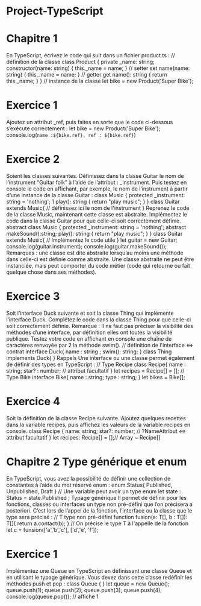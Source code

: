 # Project-TypeScript
# Chapitre 1
En TypeScript, écrivez le code qui suit dans un fichier product.ts :
// définition de la classe
class Product {
private _name: string;
constructor(name: string) {
this._name = name;
}
// setter
set name(name: string) {
this._name = name;
}
// getter
get name(): string {
return this._name;
}
}
// instance de la classe
let bike = new Product('Super Bike');
# Exercice 1
Ajoutez un attribut _ref, puis faites en sorte que le code ci-dessous s’exécute
correctement :
let bike = new Product('Super Bike');
console.log(`name :${bike.ref}, ref : ${bike.ref}`)
# Exercice 2
Soient les classes suivantes. Définissez dans la classe Guitar le nom de l’instrument
“Guitar folk” à l’aide de l’attribut : _instrument. Puis testez en console le code
en affichant, par exemple, le nom de l’instrument à partir d’une instance de la
classe Guitar :
class Music {
protected _instrument: string = 'nothing';
1
play(): string {
return "play music";
}
}
class Guitar extends Music{
// définissez ici le nom de l'instrument
}
Reprenez le code de la classe Music, maintenant cette classe est abstraite.
Implémentez le code dans la classe Guitar pour que celle-ci soit correctement
définie.
abstract class Music {
protected _instrument: string = 'nothing';
abstract makeSound():string;
play(): string {
return "play music";
}
}
class Guitar extends Music{
// Implémentez le code utile
}
let guitar = new Guitar;
console.log(guitar.instrument);
console.log(guitar.makeSound());
Remarques : une classe est dite abstraite lorsqu’au moins une méthode dans
celle-ci est définie comme abstraite. Une classe abstraite ne peut être instanciée,
mais peut comporter du code métier (code qui retourne ou fait quelque chose
dans ses méthodes).
# Exercice 3
Soit l’interface Duck suivante et soit la classe Thing qui implémente l’interface
Duck. Complétez le code dans la classe Thing pour que celle-ci soit correctement
définie.
Remarque : Il ne faut pas préciser la visibilité des méthodes d’une interface, par
définition elles ont toutes la visibilité publique.
Testez votre code en affichant en console une chaîne de caractères renvoyée par
2
la méthode swim().
// définition de l'interface <=> contrat
interface Duck{
name : string ;
swim(): string;
}
class Thing implements Duck{
}
Rappels
Une interface ou une classe permet également de définir des types en TypeScript
:
// Type Recipe
class Recipe{
name : string;
star? : number; // attribut facultatif
}
let recipes = Recipe[] = [];
// Type Bike
interface Bike{
name : string;
type : string;
}
let bikes = Bike[];
# Exercice 4
Soit la définition de la classe Recipe suivante. Ajoutez quelques recettes dans la
variable recipes, puis affichez les valeurs de la variable recipes en console.
class Recipe {
name: string;
star?: number; // ?NameAttribut <=> attribut facultatif
}
let recipes: Recipe[] = [];// Array<Recipe> ~ Recipe[]

# Chapitre 2 Type générique et enum
En TypeScript, vous avez la possibilité de définir une collection de constantes à
l’aide du mot réservé enum :
enum Status{
Published,
Unpublished,
Draft
}
// Une variable peut avoir un type enum
let state : Status = state.Published ;
Typage générique
Il permet de définir pour les fonctions, classes ou interfaces un type non pré-défini
que l’on précisera a posteriori. C’est lors de l’appel de la fonction, l’interface ou
la classe que le type sera précisé :
// T type non pré-défini
function fusion<T>(a: T[], b : T[]): T[]{
return a.contact(b);
}
// On précise le type T à l'appelle de la fonction
let c = funsion<string>(['a','b','c'], ['d','e', 'f']);
# Exercice 1
Implémentez une Queue en TypeScript en définissant une classe Queue et en
utilisant le typage générique. Vous devez dans cette classe redéfinir les méthodes
push et pop :
class Queue<T> {
}
let queue = new Queue<number>();
queue.push(1);
queue.push(2);
queue.push(3);
queue.push(4);
console.log(queue.pop()); // affiche 1
